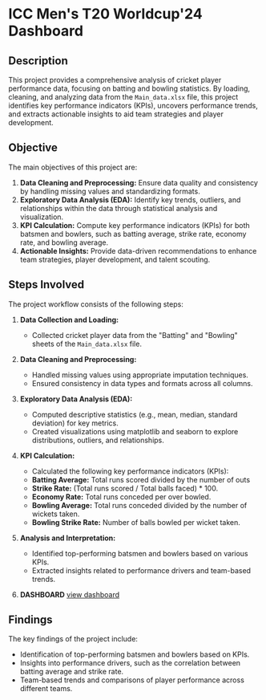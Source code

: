 # ICC Men's T20 Worldcup'24 Dashboard

## Description
This project provides a comprehensive analysis of cricket player performance data, focusing on batting and bowling statistics. By loading, cleaning, and analyzing data from the `Main_data.xlsx` file, this project identifies key performance indicators (KPIs), uncovers performance trends, and extracts actionable insights to aid team strategies and player development.

## Objective

The main objectives of this project are:

1.  **Data Cleaning and Preprocessing:** Ensure data quality and consistency by handling missing values and standardizing formats.
2.  **Exploratory Data Analysis (EDA):** Identify key trends, outliers, and relationships within the data through statistical analysis and visualization.
3.  **KPI Calculation:** Compute key performance indicators (KPIs) for both batsmen and bowlers, such as batting average, strike rate, economy rate, and bowling average.
4.  **Actionable Insights:** Provide data-driven recommendations to enhance team strategies, player development, and talent scouting.

## Steps Involved

The project workflow consists of the following steps:

1.  **Data Collection and Loading:**
    *   Collected cricket player data from the "Batting" and "Bowling" sheets of the `Main_data.xlsx` file.

2.  **Data Cleaning and Preprocessing:**
    *   Handled missing values using appropriate imputation techniques.
    *   Ensured consistency in data types and formats across all columns.

3.  **Exploratory Data Analysis (EDA):**
    *   Computed descriptive statistics (e.g., mean, median, standard deviation) for key metrics.
    *   Created visualizations using matplotlib and seaborn to explore distributions, outliers, and relationships.

4.  **KPI Calculation:**
    *   Calculated the following key performance indicators (KPIs):
    *   **Batting Average:** Total runs scored divided by the number of outs
    *   **Strike Rate:** (Total runs scored / Total balls faced) * 100.
    *   **Economy Rate:** Total runs conceded per over bowled.
    *   **Bowling Average:** Total runs conceded divided by the number of wickets taken.
    *   **Bowling Strike Rate:** Number of balls bowled per wicket taken.

5.  **Analysis and Interpretation:**
    *   Identified top-performing batsmen and bowlers based on various KPIs.
    *   Extracted insights related to performance drivers and team-based trends.
6. **DASHBOARD**
    <a href="https://github.com/Kishore20021103/ICC-men-s-T20-Worldcup-dashboard/blob/main/SS.png">view dashboard</a>

## Findings

The key findings of the project include:

- Identification of top-performing batsmen and bowlers based on KPIs.
- Insights into performance drivers, such as the correlation between batting average and strike rate.
- Team-based trends and comparisons of player performance across different teams.
